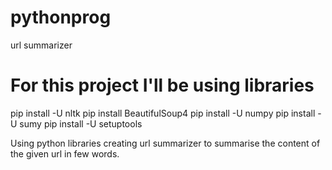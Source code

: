 # pythonprog
url summarizer
# For this project I'll be using libraries
pip install -U nltk
pip install BeautifulSoup4
pip install -U numpy
pip install -U sumy
pip install -U setuptools

Using python libraries creating url summarizer to summarise the content of the given url in few words.
